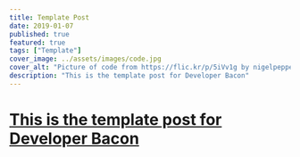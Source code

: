 ```yaml
---
title: Template Post
date: 2019-01-07
published: true
featured: true
tags: ["Template"]
cover_image: ../assets/images/code.jpg
cover_alt: "Picture of code from https://flic.kr/p/5iVv1g by nigelpepper with licence of https://creativecommons.org/licenses/by/2.0/"
description: "This is the template post for Developer Bacon"
---
```


# [This is the template post for Developer Bacon](#this-is-the-template-post-for-developer-bacon)
